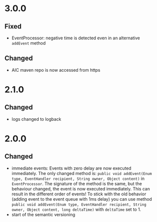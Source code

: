 # 3.0.0
## Fixed
- EventProcessor: negative time is detected even in an alternative `addEvent` method

## Changed
- AIC maven repo is now accessed from https

# 2.1.0

## Changed
- logs changed to logback

# 2.0.0

## Changed
- immediate events: Events with zero delay are now executed immediately. The only changed method is: 
`public void addEvent(Enum type, EventHandler recipient, String owner, Object content)` in `EventProcessor`. 
The signature of the method is the same, but the behaviour changed, the event is now executed immediately.
This can result in the different order of events! To stick with the old behavior 
(adding event to the event queue with 1ms delay) you can use method 
`public void addEvent(Enum type, EventHandler recipient, String owner, Object content, long deltaTime)` with
`deltaTime` set to 1.
- start of the semantic versioning
